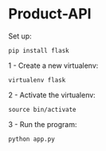 # Product-API

Set up:

    pip install flask

1 - Create a new virtualenv:

    virtualenv flask

2 - Activate the virtualenv:

    source bin/activate

3 - Run the program:

    python app.py
